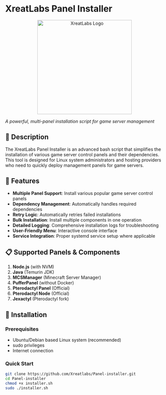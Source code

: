 # XreatLabs Panel Installer

<p align="center">
  <img src="https://raw.githubusercontent.com/Xreatlabs/.github/main/profile/xreatlabs-logo-dark.png" alt="XreatLabs Logo" width="300">
</p>

*A powerful, multi-panel installation script for game server management*

## 📝 Description

The XreatLabs Panel Installer is an advanced bash script that simplifies the installation of various game server control panels and their dependencies. This tool is designed for Linux system administrators and hosting providers who need to quickly deploy management panels for game servers.

## 🌟 Features

- **Multiple Panel Support**: Install various popular game server control panels
- **Dependency Management**: Automatically handles required dependencies
- **Retry Logic**: Automatically retries failed installations
- **Bulk Installation**: Install multiple components in one operation
- **Detailed Logging**: Comprehensive installation logs for troubleshooting
- **User-Friendly Menu**: Interactive console interface
- **Service Integration**: Proper systemd service setup where applicable

## 📋 Supported Panels & Components

1. **Node.js** (with NVM)
2. **Java** (Temurin JDK)
3. **MCSManager** (Minecraft Server Manager)
4. **PufferPanel** (without Docker)
5. **Pterodactyl Panel** (Official)
6. **Pterodactyl Node** (Official)
7. **Jexactyl** (Pterodactyl fork)

## 🚀 Installation

### Prerequisites
- Ubuntu/Debian based Linux system (recommended)
- sudo privileges
- Internet connection

### Quick Start
```bash
git clone https://github.com/Xreatlabs/Panel-installer.git
cd Panel-installer
chmod +x installer.sh
sudo ./installer.sh
